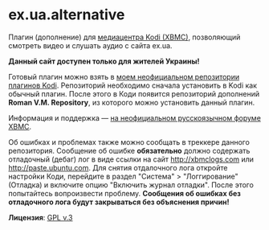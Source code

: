 # ex.ua.alternative

Плагин (дополнение) для [медиацентра Kodi (XBMC)](http://kodi.tv), позволяющий смотреть видео и слушать аудио
с сайта ex.ua.

**Данный сайт доступен только для жителей Украины!**

Готовый плагин можно взять в [моем неофициальном репозитории плагинов Kodi](https://romanvm.github.io/kodi_repo/repo/repository.romanvm/repository.romanvm-2.0.0.zip).
Репозиторий необходимо сначала установить в Kodi как обычный плагин. После этого в Коди появится репозиторий
дополнений **Roman V.M. Repository**, из которого можно установить данный плагин.

Информация и поддержка — [на неофициальном русскоязычном форуме XBMC](http://xbmc.ru/forum/showthread.php?t=4291).

Об ошибках и проблемах также можно сообщать в треккере данного репозитория. Сообщение об ошибке **обязательно**
должно содержать отладочный (дебаг) лог в виде ссылки на сайт http://xbmclogs.com или http://paste.ubuntu.com.
Для снятия отдалочного лога откройте настройки Коди, перейдите в раздел "Система" > "Логгирование" (Отладка)
и включите опцию "Включить журнал отладки". После этого попытайтесь вопроизвести проблему.
**Сообщения об ошибках без отладочного лога будут закрываться без объяснения причин!**

**Лицензия**: [GPL v.3](https://www.gnu.org/licenses/gpl-3.0.ru.html)
